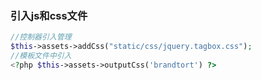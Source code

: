 ### 引入js和css文件
```php
//控制器引入管理
$this->assets->addCss("static/css/jquery.tagbox.css");
//模板文件中引入
<?php $this->assets->outputCss('brandtort') ?>
```

